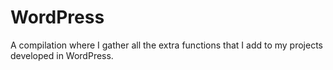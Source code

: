 # WordPress
A compilation where I gather all the extra functions that I add to my projects developed in WordPress.
